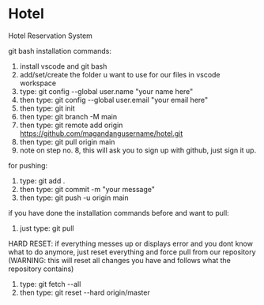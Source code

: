 # Hotel
Hotel Reservation System



git bash installation commands:

1. install vscode and git bash
2. add/set/create the folder u want to use for our files in vscode workspace
3. type: git config --global user.name "your name here"
4. then type: git config --global user.email "your email here"
5. then type: git init
6. then type: git branch -M main
7. then type: git remote add origin https://github.com/magandangusername/hotel.git
8. then type: git pull origin main
9. note on step no. 8, this will ask you to sign up with github, just sign it up.

for pushing:

1. type: git add .
2. then type: git commit -m "your message"
3. then type: git push -u origin main

if you have done the installation commands before and want to pull:

1. just type: git pull

HARD RESET: if everything messes up or displays error and you dont know what to do anymore, just reset everything and force pull from our repository (WARNING: this will reset all changes you have and follows what the repository contains)

1. type: git fetch --all
2. then type: git reset --hard origin/master
